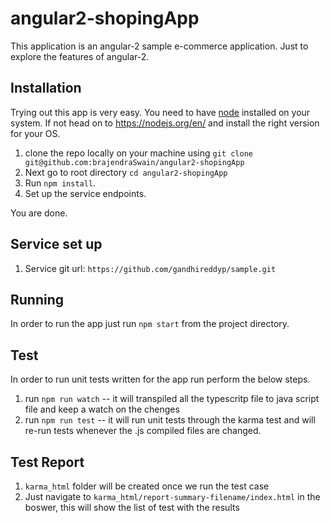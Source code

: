 # angular2-shopingApp

This application is an angular-2 sample e-commerce application.
Just to explore the features of angular-2.

## Installation

Trying out this app is very easy. You need to have [node](https://nodejs.org/en/) installed on your system. If not head on to https://nodejs.org/en/ and install the right version for your OS.

1. clone the repo locally on your machine using `git clone git@github.com:brajendraSwain/angular2-shopingApp`
2. Next go to root directory `cd angular2-shopingApp`
3. Run `npm install`.
4. Set up the service endpoints.

You are done.
## Service set up

1. Service git url: `https://github.com/gandhireddyp/sample.git`


## Running

In order to run the app just run `npm start` from the project directory.

## Test

In order to run unit tests written for the app run perform the below steps.
  1. run `npm run watch` -- it will transpiled all the typescritp file to java script file and keep a watch on the chenges
  2. run `npm run test`  -- it will run unit tests through the karma test and will re-run tests whenever the .js compiled files are changed.

## Test Report
  1. `karma_html` folder will be created once we run the test case
  2. Just navigate to `karma_html/report-summary-filename/index.html` in the boswer, this will show the list of test with the results
